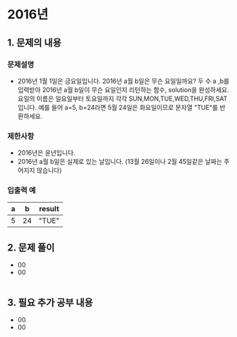# 2016년

## 1. 문제의 내용

### 문제설명
- 2016년 1월 1일은 금요일입니다. 2016년 a월 b일은 무슨 요일일까요? 두 수 a ,b를 입력받아 2016년 a월 b일이 무슨 요일인지 리턴하는 함수, solution을 완성하세요. 요일의 이름은 일요일부터 토요일까지 각각 SUN,MON,TUE,WED,THU,FRI,SAT
입니다. 예를 들어 a=5, b=24라면 5월 24일은 화요일이므로 문자열 "TUE"를 반환하세요.

### 제한사항
- 2016년은 윤년입니다.
- 2016년 a월 b일은 실제로 있는 날입니다. (13월 26일이나 2월 45일같은 날짜는 주어지지 않습니다)

### 입출력 예
| a | b  | result |
|---|----|--------|
| 5 | 24 | "TUE"  |

## 2. 문제 풀이
- 00
- 00

```JavaScript
```

## 3. 필요 추가 공부 내용
- 00
- 00
